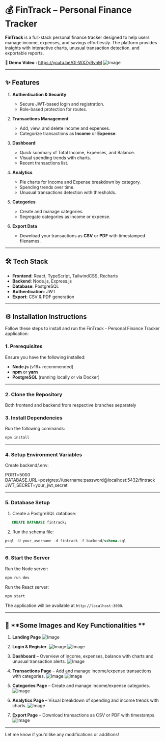 # 💰 FinTrack – Personal Finance Tracker

**FinTrack** is a full-stack personal finance tracker designed to help users manage income, expenses, and savings effortlessly. The platform provides insights with interactive charts, unusual transaction detection, and exportable reports.

**🎥 Demo Video :** https://youtu.be/Gl-WXZyRvnM
![Image](https://github.com/user-attachments/assets/21642bb5-6779-4d92-95e1-8d9da7173d51)

---

## ✨ Features

1. **Authentication & Security**
   - Secure JWT-based login and registration.
   - Role-based protection for routes.

2. **Transactions Management**
   - Add, view, and delete income and expenses.
   - Categorize transactions as **Income** or **Expense**.

3. **Dashboard**
   - Quick summary of Total Income, Expenses, and Balance.
   - Visual spending trends with charts.
   - Recent transactions list.

4. **Analytics**
   - Pie charts for Income and Expense breakdown by category.
   - Spending trends over time.
   - Unusual transactions detection with thresholds.

4. **Categories**
   - Create and manage categories.
   - Segregate categories as income or expense.

5. **Export Data**
   - Download your transactions as **CSV** or **PDF** with timestamped filenames.

---

## 🛠️ Tech Stack

- **Frontend**: React, TypeScript, TailwindCSS, Recharts  
- **Backend**: Node.js, Express.js  
- **Database**: PostgreSQL  
- **Authentication**: JWT  
- **Export**: CSV & PDF generation  

---

## ⚙️ Installation Instructions

Follow these steps to install and run the FinTrack - Personal Finance Tracker application:

### **1. Prerequisites**
Ensure you have the following installed:
- **Node.js** (v16+ recommended)  
- **npm** or **yarn**  
- **PostgreSQL** (running locally or via Docker)

---

### **2. Clone the Repository**
Both frontend and backend from respective branches separately

### **3. Install Dependencies**

Run the following commands:

```bash
npm install
```

---

### 4. Setup Environment Variables

Create backend/.env:

PORT=5000
DATABASE_URL=postgres://username:password@localhost:5432/fintrack
JWT_SECRET=your_jwt_secret

---

### **5. Database Setup**

1. Create a PostgreSQL database:
```sql
   CREATE DATABASE fintrack;
```
2. Run the schema file:
```sql
psql -U your_username -d fintrack -f backend/schema.sql
```

---

### **6. Start the Server**

Run the Node server:
```bash
npm run dev
```

Run the React server:
```bash
npm start
```

The application will be available at `http://localhost:3000`.

---

## 📸 **Some Images and Key Functionalities **

1. **Landing Page**
   ![Image](https://github.com/user-attachments/assets/21642bb5-6779-4d92-95e1-8d9da7173d51)

2. **Login & Register**.
   ![Image](https://github.com/user-attachments/assets/5341b3fd-4428-4af1-8132-b4800f802ef8)
   ![Image](https://github.com/user-attachments/assets/ddb964ae-4b40-4bd9-8a15-7f3b18705cf7)

4. **Dashboard**
   – Overview of income, expenses, balance with charts and unusual transaction alerts.
   ![Image](https://github.com/user-attachments/assets/d053843c-556f-4984-abf2-8a93fa114f31)

6. **Transactions Page**
   – Add and manage income/expense transactions with categories.
   ![Image](https://github.com/user-attachments/assets/8b815be3-cdb6-492e-8f04-5251627456d4)
   ![Image](https://github.com/user-attachments/assets/fc2ee2fc-8981-46db-a84d-91cae7857267)

8. **Categories Page**
   – Create and manage income/expense categories.
   ![Image](https://github.com/user-attachments/assets/22ea7047-c5ce-4cda-88cb-1c86e2add7b8)

10. **Analytics Page**
   – Visual breakdown of spending and income trends with charts.
   ![Image](https://github.com/user-attachments/assets/118e9703-3903-4b55-8e46-c116c81e40b5)

12. **Export Page**
   – Download transactions as CSV or PDF with timestamps.
   ![Image](https://github.com/user-attachments/assets/0565fc96-7868-4819-bfd1-5c6937c7c0cd)

---

Let me know if you'd like any modifications or additions!
